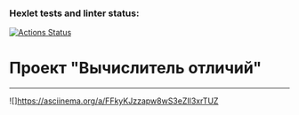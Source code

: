 ### Hexlet tests and linter status:
[![Actions Status](https://github.com/N-Davie/python-project-50/actions/workflows/hexlet-check.yml/badge.svg)](https://github.com/N-Davie/python-project-50/actions)

# Проект "Вычислитель отличий"
____

![]https://asciinema.org/a/FFkyKJzzapw8wS3eZIl3xrTUZ
